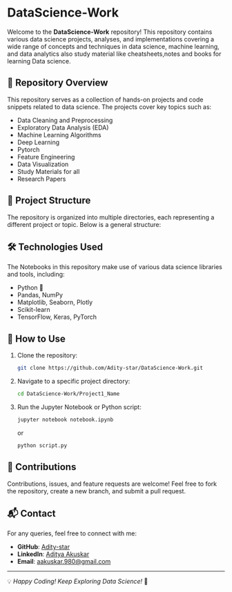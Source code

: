 # DataScience-Work

Welcome to the **DataScience-Work** repository! This repository contains various data science projects, analyses, and implementations covering a wide range of concepts and techniques in data science, machine learning, and data analytics also study material like cheatsheets,notes and books for learning Data science.

## 📌 Repository Overview
This repository serves as a collection of hands-on projects and code snippets related to data science. The projects cover key topics such as:
- Data Cleaning and Preprocessing
- Exploratory Data Analysis (EDA)
- Machine Learning Algorithms
- Deep Learning
- Pytorch
- Feature Engineering
- Data Visualization
- Study Materials for all
- Research Papers

## 📂 Project Structure
The repository is organized into multiple directories, each representing a different project or topic. Below is a general structure:


## 🛠️ Technologies Used
The Notebooks in this repository make use of various data science libraries and tools, including:
- Python 🐍
- Pandas, NumPy
- Matplotlib, Seaborn, Plotly
- Scikit-learn
- TensorFlow, Keras, PyTorch

## 📖 How to Use
1. Clone the repository:
   ```bash
   git clone https://github.com/Adity-star/DataScience-Work.git
   ```
2. Navigate to a specific project directory:
   ```bash
   cd DataScience-Work/Project1_Name
   ```
4. Run the Jupyter Notebook or Python script:
   ```bash
   jupyter notebook notebook.ipynb
   ```
   or
   ```bash
   python script.py
   ```

## 📢 Contributions
Contributions, issues, and feature requests are welcome! Feel free to fork the repository, create a new branch, and submit a pull request.

## 📬 Contact
For any queries, feel free to connect with me:
- **GitHub**: [Adity-star](https://github.com/Adity-star)
- **LinkedIn**: [Aditya Akuskar](https://www.linkedin.com/in/aditya-a-27b43533a/)
- **Email**: aakuskar.980@gmail.com

---
💡 _Happy Coding! Keep Exploring Data Science!_ 🚀


